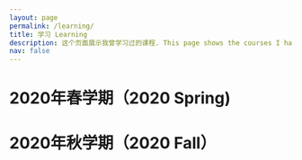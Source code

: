 ```yaml
---
layout: page
permalink: /learning/
title: 学习 Learning
description: 这个页面展示我曾学习过的课程. This page shows the courses I have learnt.
nav: false
---
```


# 2020年春学期（2020 Spring)

# 2020年秋学期（2020 Fall）
